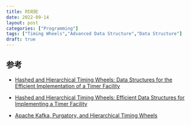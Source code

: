 ```yaml
---
title: 时间轮
date: 2022-09-14
layout: post
categories: ["Programming"]
tags: ["Timing Wheels","Advanced Data Structure","Data Structure"]
draft: true
---
```


## 参考

- [Hashed and Hierarchical Timing Wheels: Data Structures for the Efficient Implementation of a Timer Facility](http://www.cs.columbia.edu/~nahum/w6998/papers/sosp87-timing-wheels.pdf)

- [Hashed and Hierarchical Timing Wheels: Efficient Data Structures for Implementing a Timer Facility](http://www.cs.columbia.edu/~nahum/w6998/papers/ton97-timing-wheels.pdf)

- [Apache Kafka, Purgatory, and Hierarchical Timing Wheels](https://www.confluent.io/blog/apache-kafka-purgatory-hierarchical-timing-wheels/)
